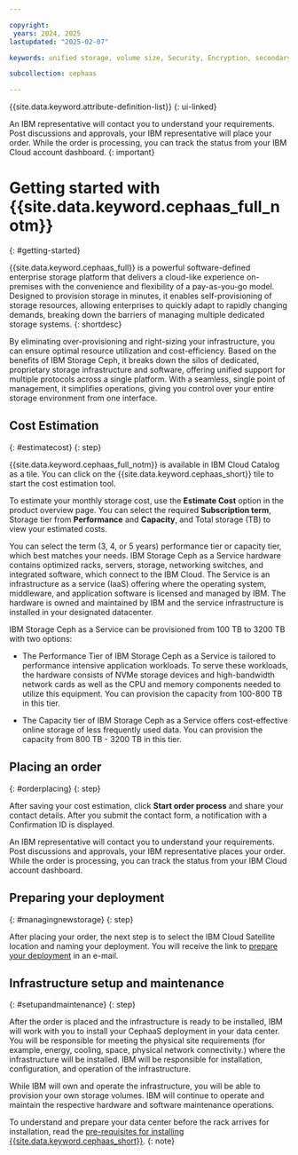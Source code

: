 ```yaml
---

copyright:
 years: 2024, 2025
lastupdated: "2025-02-07"

keywords: unified storage, volume size, Security, Encryption, secondary storage, mount storage, provision storage, cost estimation

subcollection: cephaas

---
```

{{site.data.keyword.attribute-definition-list}}
{: ui-linked}

An IBM representative will contact you to understand your requirements. Post discussions and approvals, your IBM representative will place your order. While the order is processing, you can track the status from your IBM Cloud account dashboard.
{: important}

# Getting started with {{site.data.keyword.cephaas_full_notm}}
{: #getting-started}

{{site.data.keyword.cephaas_full}} is a powerful software-defined enterprise storage platform that delivers a cloud-like experience on-premises with the convenience and flexibility of a pay-as-you-go model. Designed to provision storage in minutes, it enables self-provisioning of storage resources, allowing enterprises to quickly adapt to rapidly changing demands, breaking down the barriers of managing multiple dedicated storage systems.
{: shortdesc}

By eliminating over-provisioning and right-sizing your infrastructure, you can ensure optimal resource utilization and cost-efficiency. Based on the benefits of IBM Storage Ceph, it breaks down the silos of dedicated, proprietary storage infrastructure and software, offering unified support for multiple protocols across a single platform. With a seamless, single point of management, it simplifies operations, giving you control over your entire storage environment from one interface.


## Cost Estimation
{: #estimatecost}
{: step}

{{site.data.keyword.cephaas_full_notm}} is available in IBM Cloud Catalog as a tile. You can click on the {{site.data.keyword.cephaas_short}} tile to start the cost estimation tool.

To estimate your monthly storage cost, use the **Estimate Cost** option in the product overview page. You can select the required **Subscription term**, Storage tier from **Performance** and **Capacity**, and Total storage (TB) to view your estimated costs.

You can select the term (3, 4, or 5 years) performance tier or capacity tier, which best matches your needs. IBM Storage Ceph as a Service hardware contains optimized racks, servers, storage, networking switches, and integrated software, which connect to the IBM Cloud. The Service is an infrastructure as a service (IaaS) offering where the operating system, middleware, and application software is licensed and managed by IBM. The hardware is owned and maintained by IBM and the service infrastructure is installed in your designated datacenter.

IBM Storage Ceph as a Service can be provisioned from 100 TB to 3200 TB with two options:

- The Performance Tier of IBM Storage Ceph as a Service is tailored to performance intensive application workloads. To serve these workloads, the hardware consists of NVMe storage devices and high-bandwidth network cards as well as the CPU and memory components needed to utilize this equipment. You can provision the capacity from 100-800 TB in this tier.

- The Capacity tier of IBM Storage Ceph as a Service offers cost-effective online storage of less frequently used data. You can provision the capacity from 800 TB - 3200 TB in this tier.



## Placing an order
{: #orderplacing}
{: step}

After saving your cost estimation, click **Start order process** and share your contact details. After you submit the contact form, a notification with a Confirmation ID is displayed.

An IBM representative will contact you to understand your requirements. Post discussions and approvals, your IBM representative places your order. While the order is processing, you can track the status from your IBM Cloud account dashboard.


## Preparing your deployment
{: #managingnewstorage}
{: step}



After placing your order, the next step is to select the IBM Cloud Satellite location and naming your deployment. You will receive the link to [prepare your deployment](https://test.cloud.ibm.com/docs/cephaas?topic=cephaas-preparing-deployment) in an e-mail.


## Infrastructure setup and maintenance
{: #setupandmaintenance}
{: step}

After the order is placed and the infrastructure is ready to be installed, IBM will work with you to install your CephaaS deployment in your data center. You will be responsible for meeting the physical site requirements (for example, energy, cooling, space, physical network connectivity.) where the infrastructure will be installed. IBM will be responsible for installation, configuration, and operation of the infrastructure.

While IBM will own and operate the infrastructure, you will be able to provision your own storage volumes. IBM will continue to operate and maintain the respective hardware and software maintenance operations.

To understand and prepare your data center before the rack arrives for installation, read the [pre-requisites for installing {{site.data.keyword.cephaas_short}}](/docs/cephaas?topic=cephaas-pre_installation_checklist).
{: note}
